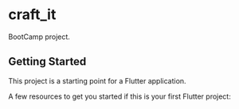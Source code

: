 # craft_it

BootCamp project.

## Getting Started

This project is a starting point for a Flutter application.

A few resources to get you started if this is your first Flutter project:



